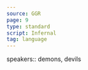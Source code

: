 ```yaml
---
source: GGR
page: 9
type: standard
script: Infernal
tag: language
---
```


speakers:: demons, devils

